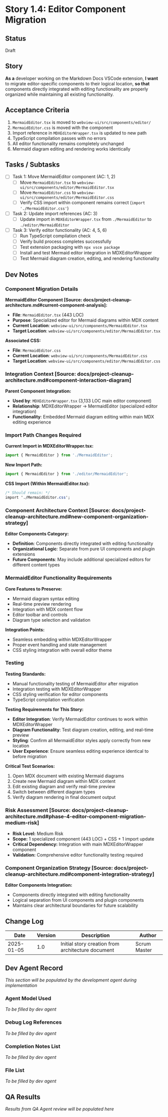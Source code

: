 # Story 1.4: Editor Component Migration

## Status
Draft

## Story
**As a** developer working on the Markdown Docs VSCode extension,
**I want** to migrate editor-specific components to their logical location,
**so that** components directly integrated with editing functionality are properly organized while maintaining all existing functionality.

## Acceptance Criteria
1. `MermaidEditor.tsx` is moved to `webview-ui/src/components/editor/`
2. `MermaidEditor.css` is moved with the component
3. Import reference in `MDXEditorWrapper.tsx` is updated to new path
4. TypeScript compilation passes with no errors
5. All editor functionality remains completely unchanged
6. Mermaid diagram editing and rendering works identically

## Tasks / Subtasks
- [ ] Task 1: Move MermaidEditor component (AC: 1, 2)
  - [ ] Move `MermaidEditor.tsx` to `webview-ui/src/components/editor/MermaidEditor.tsx`
  - [ ] Move `MermaidEditor.css` to `webview-ui/src/components/editor/MermaidEditor.css`
  - [ ] Verify CSS import within component remains correct (`import './MermaidEditor.css'`)
- [ ] Task 2: Update import references (AC: 3)
  - [ ] Update import in `MDXEditorWrapper.tsx` from `./MermaidEditor` to `./editor/MermaidEditor`
- [ ] Task 3: Verify editor functionality (AC: 4, 5, 6)
  - [ ] Run TypeScript compilation check
  - [ ] Verify build process completes successfully
  - [ ] Test extension packaging with `npx vsce package`
  - [ ] Install and test Mermaid editor integration in MDXEditorWrapper
  - [ ] Test Mermaid diagram creation, editing, and rendering functionality

## Dev Notes

### Component Migration Details
**MermaidEditor Component [Source: docs/project-cleanup-architecture.md#current-component-analysis]:**
- **File**: `MermaidEditor.tsx` (443 LOC)
- **Purpose**: Specialized editor for Mermaid diagrams within MDX content
- **Current Location**: `webview-ui/src/components/MermaidEditor.tsx`
- **Target Location**: `webview-ui/src/components/editor/MermaidEditor.tsx`

**Associated CSS:**
- **File**: `MermaidEditor.css`
- **Current Location**: `webview-ui/src/components/MermaidEditor.css`
- **Target Location**: `webview-ui/src/components/editor/MermaidEditor.css`

### Integration Context [Source: docs/project-cleanup-architecture.md#component-interaction-diagram]
**Parent Component Integration:**
- **Used by**: `MDXEditorWrapper.tsx` (3,133 LOC main editor component)
- **Relationship**: MDXEditorWrapper → MermaidEditor (specialized editor integration)
- **Functionality**: Embedded Mermaid diagram editing within main MDX editing experience

### Import Path Changes Required
**Current Import in MDXEditorWrapper.tsx:**
```typescript
import { MermaidEditor } from './MermaidEditor';
```

**New Import Path:**
```typescript
import { MermaidEditor } from './editor/MermaidEditor';
```

**CSS Import (Within MermaidEditor.tsx):**
```css
/* Should remain: */
import './MermaidEditor.css';
```

### Component Architecture Context [Source: docs/project-cleanup-architecture.md#new-component-organization-strategy]
**Editor Components Category:**
- **Definition**: Components directly integrated with editing functionality
- **Organizational Logic**: Separate from pure UI components and plugin extensions
- **Future Components**: May include additional specialized editors for different content types

### MermaidEditor Functionality Requirements
**Core Features to Preserve:**
- Mermaid diagram syntax editing
- Real-time preview rendering
- Integration with MDX content flow
- Editor toolbar and controls
- Diagram type selection and validation

**Integration Points:**
- Seamless embedding within MDXEditorWrapper
- Proper event handling and state management
- CSS styling integration with overall editor theme

### Testing
**Testing Standards:**
- Manual functionality testing of MermaidEditor after migration
- Integration testing with MDXEditorWrapper
- CSS styling verification for editor components
- TypeScript compilation verification

**Testing Requirements for This Story:**
- **Editor Integration**: Verify MermaidEditor continues to work within MDXEditorWrapper
- **Diagram Functionality**: Test diagram creation, editing, and real-time preview
- **Styling**: Confirm all MermaidEditor styles apply correctly from new location
- **User Experience**: Ensure seamless editing experience identical to before migration

**Critical Test Scenarios:**
1. Open MDX document with existing Mermaid diagrams
2. Create new Mermaid diagram within MDX content
3. Edit existing diagram and verify real-time preview
4. Switch between different diagram types
5. Verify diagram rendering in final document output

### Risk Assessment [Source: docs/project-cleanup-architecture.md#phase-4-editor-component-migration-medium-risk]
- **Risk Level:** Medium Risk
- **Scope:** 1 specialized component (443 LOC) + CSS + 1 import update
- **Critical Dependency:** Integration with main MDXEditorWrapper component
- **Validation:** Comprehensive editor functionality testing required

### Component Organization Strategy [Source: docs/project-cleanup-architecture.md#component-integration-strategy]
**Editor Components Integration:**
- Components directly integrated with editing functionality
- Logical separation from UI components and plugin components
- Maintains clear architectural boundaries for future scalability

## Change Log
| Date | Version | Description | Author |
|------|---------|-------------|---------|
| 2025-01-05 | 1.0 | Initial story creation from architecture document | Scrum Master |

## Dev Agent Record
*This section will be populated by the development agent during implementation*

### Agent Model Used
*To be filled by dev agent*

### Debug Log References  
*To be filled by dev agent*

### Completion Notes List
*To be filled by dev agent*

### File List
*To be filled by dev agent*

## QA Results
*Results from QA Agent review will be populated here*